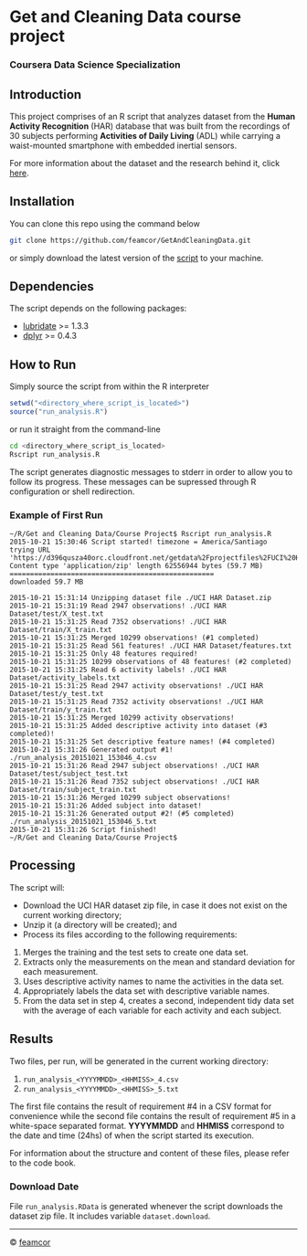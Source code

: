 # **Get and Cleaning Data** course project
### Coursera Data Science Specialization

## Introduction
This project comprises of an R script that analyzes dataset from the **Human Activity Recognition** (HAR) database that was built from the recordings of 30 subjects performing **Activities of Daily Living** (ADL) while carrying a waist-mounted smartphone with embedded inertial sensors.

For more information about the dataset and the research behind it, click [here](http://archive.ics.uci.edu/ml/datasets/Human+Activity+Recognition+Using+Smartphones).

## Installation
You can clone this repo using the command below
```bash
git clone https://github.com/feamcor/GetAndCleaningData.git
```
or simply download the latest version of the [script](https://raw.githubusercontent.com/feamcor/GetAndCleaningData/master/run_analysis.R) to your machine.

## Dependencies
The script depends on the following packages:

*  [lubridate](https://cran.r-project.org/web/packages/lubridate/index.html) >= 1.3.3
*  [dplyr](https://cran.r-project.org/web/packages/dplyr/index.html) >= 0.4.3

## How to Run
Simply source the script from within the R interpreter
```R
setwd("<directory_where_script_is_located>")
source("run_analysis.R")
```
or run it straight from the command-line
```bash
cd <directory_where_script_is_located>
Rscript run_analysis.R
```

The script generates diagnostic messages to stderr in order to allow you to follow its progress. These messages can be supressed through R configuration or shell redirection.

### Example of First Run
```
~/R/Get and Cleaning Data/Course Project$ Rscript run_analysis.R
2015-10-21 15:30:46 Script started! timezone = America/Santiago
trying URL 'https://d396qusza40orc.cloudfront.net/getdata%2Fprojectfiles%2FUCI%20HAR%20Dataset.zip'
Content type 'application/zip' length 62556944 bytes (59.7 MB)
==================================================
downloaded 59.7 MB

2015-10-21 15:31:14 Unzipping dataset file ./UCI HAR Dataset.zip
2015-10-21 15:31:19 Read 2947 observations! ./UCI HAR Dataset/test/X_test.txt
2015-10-21 15:31:25 Read 7352 observations! ./UCI HAR Dataset/train/X_train.txt
2015-10-21 15:31:25 Merged 10299 observations! (#1 completed)
2015-10-21 15:31:25 Read 561 features! ./UCI HAR Dataset/features.txt
2015-10-21 15:31:25 Only 48 features required!
2015-10-21 15:31:25 10299 observations of 48 features! (#2 completed)
2015-10-21 15:31:25 Read 6 activity labels! ./UCI HAR Dataset/activity_labels.txt
2015-10-21 15:31:25 Read 2947 activity observations! ./UCI HAR Dataset/test/y_test.txt
2015-10-21 15:31:25 Read 7352 activity observations! ./UCI HAR Dataset/train/y_train.txt
2015-10-21 15:31:25 Merged 10299 activity observations!
2015-10-21 15:31:25 Added descriptive activity into dataset (#3 completed)!
2015-10-21 15:31:25 Set descriptive feature names! (#4 completed)
2015-10-21 15:31:26 Generated output #1! ./run_analysis_20151021_153046_4.csv
2015-10-21 15:31:26 Read 2947 subject observations! ./UCI HAR Dataset/test/subject_test.txt
2015-10-21 15:31:26 Read 7352 subject observations! ./UCI HAR Dataset/train/subject_train.txt
2015-10-21 15:31:26 Merged 10299 subject observations!
2015-10-21 15:31:26 Added subject into dataset!
2015-10-21 15:31:26 Generated output #2! (#5 completed) ./run_analysis_20151021_153046_5.txt
2015-10-21 15:31:26 Script finished!
~/R/Get and Cleaning Data/Course Project$
```

## Processing
The script will:

*  Download the UCI HAR dataset zip file, in case it does not exist on the current working directory;
*  Unzip it (a directory will be created); and
*  Process its files according to the following requirements:

  1.  Merges the training and the test sets to create one data set.
  2.  Extracts only the measurements on the mean and standard deviation for each measurement. 
  3.  Uses descriptive activity names to name the activities in the data set.
  4.  Appropriately labels the data set with descriptive variable names. 
  5.  From the data set in step 4, creates a second, independent tidy data set with the average of each variable for each activity and each subject.

## Results
Two files, per run, will be generated in the current working directory:

1.    ```run_analysis_<YYYYMMDD>_<HHMISS>_4.csv```
2.    ```run_analysis_<YYYYMMDD>_<HHMISS>_5.txt```

The first file contains the result of requirement #4 in a CSV format for convenience while the second file contains the result of requirement #5 in a white-space separated format. **YYYYMMDD** and **HHMISS** correspond to the date and time (24hs) of when the script started its execution.

For information about the structure and content of these files, please refer to the code book.

### Download Date
File ```run_analysis.RData``` is generated whenever the script downloads the dataset zip file. It includes variable ```dataset.download```.

---
&copy; [feamcor](https://github.com/feamcor)
